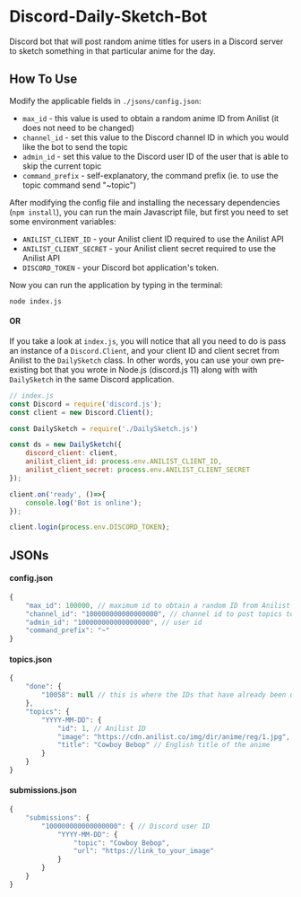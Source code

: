 # Discord-Daily-Sketch-Bot
Discord bot that will post random anime titles for users in a Discord server to sketch something in that particular anime for the day.


## How To Use

Modify the applicable fields in `./jsons/config.json`:

* `max_id` - this value is used to obtain a random anime ID from Anilist (it does not need to be changed)
* `channel_id` - set this value to the Discord channel ID in which you would like the bot to send the topic
* `admin_id` - set this value to the Discord user ID of the user that is able to skip the current topic
* `command_prefix` - self-explanatory, the command prefix (ie. to use the topic command send "~topic")

After modifying the config file and installing the necessary dependencies (`npm install`), you can run the main Javascript file, but first you need to set some environment variables:

* `ANILIST_CLIENT_ID` - your Anilist client ID required to use the Anilist API
* `ANILIST_CLIENT_SECRET` - your Anilist client secret required to use the Anilist API
* `DISCORD_TOKEN` - your Discord bot application's token.

Now you can run the application by typing in the terminal:

```
node index.js
```

#### OR

If you take a look at `index.js`, you will notice that all you need to do is pass an instance of a `Discord.Client`, and your client ID and client secret from Anilist to the `DailySketch` class. In other words, you can use your own pre-existing bot that you wrote in Node.js (discord.js 11) along with with `DailySketch` in the same Discord application. 

```js
// index.js
const Discord = require('discord.js');
const client = new Discord.Client();

const DailySketch = require('./DailySketch.js')

const ds = new DailySketch({
	discord_client: client,
	anilist_client_id: process.env.ANILIST_CLIENT_ID,
	anilist_client_secret: process.env.ANILIST_CLIENT_SECRET
});

client.on('ready', ()=>{
	console.log('Bot is online');
});

client.login(process.env.DISCORD_TOKEN);
```

## JSONs 

#### config.json

```js
{
    "max_id": 100000, // maximum id to obtain a random ID from Anilist
    "channel_id": "100000000000000000", // channel id to post topics to
    "admin_id": "100000000000000000", // user id
    "command_prefix": "~"
}
```

#### topics.json

```js
{
    "done": {
        "10058": null // this is where the IDs that have already been used go
    },
    "topics": {
        "YYYY-MM-DD": {
            "id": 1, // Anilist ID
            "image": "https://cdn.anilist.co/img/dir/anime/reg/1.jpg", // URL of anime cover
            "title": "Cowboy Bebop" // English title of the anime
        }
    }
}
```

#### submissions.json

```js
{
    "submissions": {
        "100000000000000000": { // Discord user ID
            "YYYY-MM-DD": {
                "topic": "Cowboy Bebop",
                "url": "https://link_to_your_image"
            }
        }
    }
}
```
